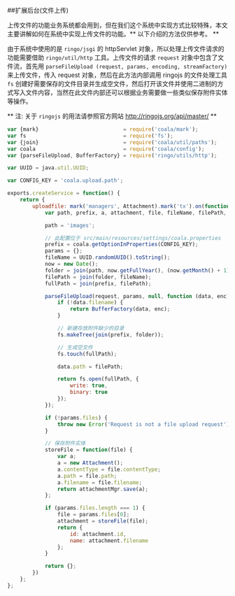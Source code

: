##扩展后台(文件上传)

上传文件的功能业务系统都会用到，但在我们这个系统中实现方式比较特殊，本文主要讲解如何在系统中实现上传文件的功能。** 以下介绍的方法仅供参考。 **

由于系统中使用的是 `ringo/jsgi` 的 httpServlet 对象，所以处理上传文件请求的功能需要借助 `ringo/util/http` 工具。上传文件的请求 `request` 对象中包含了文件流，首先用 `parseFileUpload (request, params, encoding, streamFactory)` 来上传文件，传入 request 对象，然后在此方法内部调用 ringojs 的文件处理工具 `fs` 创建好需要保存的文件目录并生成空文件，然后打开该文件并使用二进制的方式写入文件内容，当然在此文件内部还可以根据业务需要做一些类似保存附件实体等操作。

** 注: 关于 `ringojs` 的用法请参照官方网站 http://ringojs.org/api/master/ **

```javascript
var {mark}                           = require('coala/mark');
var fs                               = require('fs');
var {join}                           = require('coala/util/paths');
var coala                            = require('coala/config');
var {parseFileUpload, BufferFactory} = require('ringo/utils/http');

var UUID = java.util.UUID;

var CONFIG_KEY = 'coala.upload.path';

exports.createService = function() {
    return {
        uploadfile: mark('managers', Attachment).mark('tx').on(function (attachmentMgr, request) {
            var path, prefix, a, attachment, file, fileName, filePath, folder, fullPath, now, params, storeFile;

            path = 'images';

            // 此配置位于 src/main/resources/settings/coala.properties
            prefix = coala.getOptionInProperties(CONFIG_KEY);
            params = {};
            fileName = UUID.randomUUID().toString();
            now = new Date();
            folder = join(path, now.getFullYear(), (now.getMonth() + 1) + '-' + now.getDate());
            filePath = join(folder, fileName);
            fullPath = join(prefix, filePath);

            parseFileUpload(request, params, null, function (data, enc) {
                if (!data.filename) {
                    return BufferFactory(data, enc);
                }

                // 新建存放附件缺少的目录
                fs.makeTree(join(prefix, folder));

                // 生成空文件
                fs.touch(fullPath);

                data.path = filePath;

                return fs.open(fullPath, {
                    write: true,
                    binary: true
                });
            });

            if (!params.files) {
                throw new Error('Request is not a file upload request');
            }

            // 保存附件实体
            storeFile = function(file) {
                var a;
                a = new Attachment();
                a.contentType = file.contentType;
                a.path = file.path;
                a.filename = file.filename;
                return attachmentMgr.save(a);
            };

            if (params.files.length === 1) {
                file = params.files[0];
                attachment = storeFile(file);
                return {
                    id: attachment.id,
                    name: attachment.filename
                };
            }

            return {};
        })
    };
};
```
